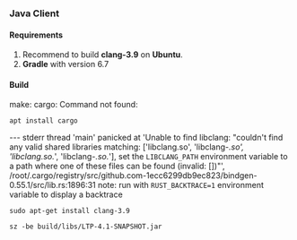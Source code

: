 ### Java Client

#### Requirements

1. Recommend to build  **clang-3.9** on **Ubuntu**.
2. **Gradle** with version 6.7



#### Build

make: cargo: Command not found:

```shell
apt install cargo
```



 --- stderr
  thread 'main' panicked at 'Unable to find libclang: "couldn't find any valid shared libraries matching: ['libclang.so', 'libclang-*.so', 'libclang.so.*', 'libclang-*.so.*'], set the `LIBCLANG_PATH` environment variable to a path where one of these files can be found (invalid: [])"', /root/.cargo/registry/src/github.com-1ecc6299db9ec823/bindgen-0.55.1/src/lib.rs:1896:31
  note: run with `RUST_BACKTRACE=1` environment variable to display a backtrace

```shell
sudo apt-get install clang-3.9
```





```shell
sz -be build/libs/LTP-4.1-SNAPSHOT.jar 
```


